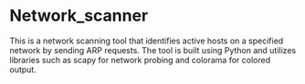 # Network_scanner
This is a network scanning tool that identifies active hosts on a specified network by sending ARP requests. The tool is built using Python and utilizes libraries such as scapy for network probing and colorama for colored output.
